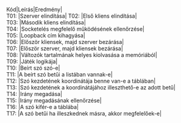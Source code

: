 Kód|Leírás|Eredmény|   
T01: |Szerver elindítása|
T02: |Első kliens elindítása|                                          
T03: |Második kliens elindítása|                                         
T04: |Socketelés megfelelő működésének ellenőrzése|                      
T05: |Loopback cím kihagyása|                                            
T06: |Először kliensek, majd szerver bezárása|                           
T07: |Először szerver, majd kliensek bezárása|                          
T08: |Változók tartalmának helyes kiolvasása a memóriából|               
T09: |Játék logikája|                                                    
T10: |Beírt szó szó-e|                                                   
T11: |A beírt szó betűi a listában vannak-e|                             
T12: |Szó kezdetének koordinátája benne van-e a táblában|                
T13: |Szó kezdetének a koordinátájához illeszthető-e az adott betű|      
T14: |Irány megadása|                                                    
T15: |Irány megadásának ellenőrzése|                                     
T16: |A szó kifér-e a táblába|                                           
T17: |A szó betűi ha illeszkednek másra, akkor megfelelőek-e|            